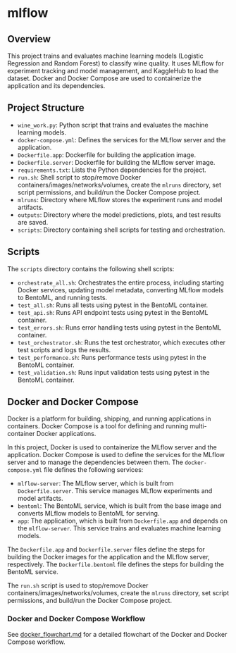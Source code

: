 # mlflow

## Overview

This project trains and evaluates machine learning models (Logistic Regression and Random Forest) to classify wine quality. It uses MLflow for experiment tracking and model management, and KaggleHub to load the dataset. Docker and Docker Compose are used to containerize the application and its dependencies.

## Project Structure

*   `wine_work.py`: Python script that trains and evaluates the machine learning models.
*   `docker-compose.yml`: Defines the services for the MLflow server and the application.
*   `Dockerfile.app`: Dockerfile for building the application image.
*   `Dockerfile.server`: Dockerfile for building the MLflow server image.
*   `requirements.txt`: Lists the Python dependencies for the project.
*   `run.sh`: Shell script to stop/remove Docker containers/images/networks/volumes, create the `mlruns` directory, set script permissions, and build/run the Docker Compose project.
*   `mlruns`: Directory where MLflow stores the experiment runs and model artifacts.
*   `outputs`: Directory where the model predictions, plots, and test results are saved.
*   `scripts`: Directory containing shell scripts for testing and orchestration.

## Scripts

The `scripts` directory contains the following shell scripts:

*   `orchestrate_all.sh`: Orchestrates the entire process, including starting Docker services, updating model metadata, converting MLflow models to BentoML, and running tests.
*   `test_all.sh`: Runs all tests using pytest in the BentoML container.
*   `test_api.sh`: Runs API endpoint tests using pytest in the BentoML container.
*   `test_errors.sh`: Runs error handling tests using pytest in the BentoML container.
*   `test_orchestrator.sh`: Runs the test orchestrator, which executes other test scripts and logs the results.
*   `test_performance.sh`: Runs performance tests using pytest in the BentoML container.
*   `test_validation.sh`: Runs input validation tests using pytest in the BentoML container.

## Docker and Docker Compose

Docker is a platform for building, shipping, and running applications in containers. Docker Compose is a tool for defining and running multi-container Docker applications.

In this project, Docker is used to containerize the MLflow server and the application. Docker Compose is used to define the services for the MLflow server and to manage the dependencies between them.
The `docker-compose.yml` file defines the following services:

*   `mlflow-server`: The MLflow server, which is built from `Dockerfile.server`. This service manages MLflow experiments and model artifacts.
*   `bentoml`: The BentoML service, which is built from the base image and converts MLflow models to BentoML for serving.
*   `app`: The application, which is built from `Dockerfile.app` and depends on the `mlflow-server`. This service trains and evaluates machine learning models.

The `Dockerfile.app` and `Dockerfile.server` files define the steps for building the Docker images for the application and the MLflow server, respectively. The `Dockerfile.bentoml` file defines the steps for building the BentoML service.

The `run.sh` script is used to stop/remove Docker containers/images/networks/volumes, create the `mlruns` directory, set script permissions, and build/run the Docker Compose project.

### Docker and Docker Compose Workflow

See [docker_flowchart.md](docker_flowchart.md) for a detailed flowchart of the Docker and Docker Compose workflow.
